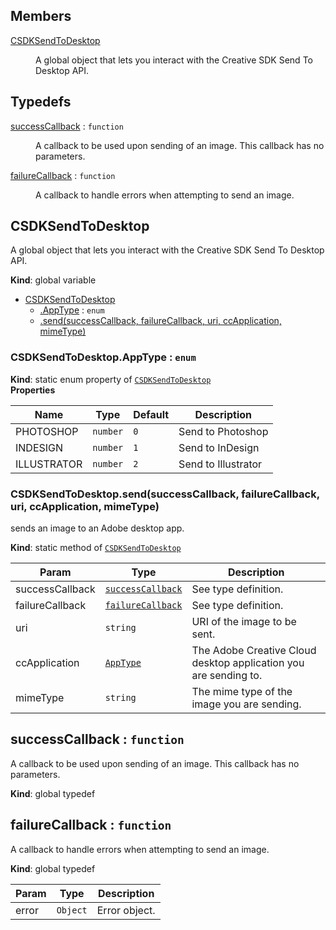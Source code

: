 ## Members

<dl>
<dt><a href="#CSDKSendToDesktop">CSDKSendToDesktop</a></dt>
<dd><p>A global object that lets you interact with the Creative SDK Send To Desktop API.</p>
</dd>
</dl>

## Typedefs

<dl>
<dt><a href="#successCallback">successCallback</a> : <code>function</code></dt>
<dd><p>A callback to be used upon sending of an image. This callback has no parameters.</p>
</dd>
<dt><a href="#failureCallback">failureCallback</a> : <code>function</code></dt>
<dd><p>A callback to handle errors when attempting to send an image.</p>
</dd>
</dl>

<a name="CSDKSendToDesktop"></a>

## CSDKSendToDesktop
A global object that lets you interact with the Creative SDK Send To Desktop API.

**Kind**: global variable  

* [CSDKSendToDesktop](#CSDKSendToDesktop)
    * [.AppType](#CSDKSendToDesktop.AppType) : <code>enum</code>
    * [.send(successCallback, failureCallback, uri, ccApplication, mimeType)](#CSDKSendToDesktop.send)

<a name="CSDKSendToDesktop.AppType"></a>

### CSDKSendToDesktop.AppType : <code>enum</code>
**Kind**: static enum property of <code>[CSDKSendToDesktop](#CSDKSendToDesktop)</code>  
**Properties**

| Name | Type | Default | Description |
| --- | --- | --- | --- |
| PHOTOSHOP | <code>number</code> | <code>0</code> | Send to Photoshop |
| INDESIGN | <code>number</code> | <code>1</code> | Send to InDesign |
| ILLUSTRATOR | <code>number</code> | <code>2</code> | Send to Illustrator |

<a name="CSDKSendToDesktop.send"></a>

### CSDKSendToDesktop.send(successCallback, failureCallback, uri, ccApplication, mimeType)
sends an image to an Adobe desktop app.

**Kind**: static method of <code>[CSDKSendToDesktop](#CSDKSendToDesktop)</code>  

| Param | Type | Description |
| --- | --- | --- |
| successCallback | <code>[successCallback](#successCallback)</code> | See type definition. |
| failureCallback | <code>[failureCallback](#failureCallback)</code> | See type definition. |
| uri | <code>string</code> | URI of the image to be sent. |
| ccApplication | <code>[AppType](#CSDKSendToDesktop.AppType)</code> | The Adobe Creative Cloud desktop application you are sending to. |
| mimeType | <code>string</code> | The mime type of the image you are sending. |

<a name="successCallback"></a>

## successCallback : <code>function</code>
A callback to be used upon sending of an image. This callback has no parameters.

**Kind**: global typedef  
<a name="failureCallback"></a>

## failureCallback : <code>function</code>
A callback to handle errors when attempting to send an image.

**Kind**: global typedef  

| Param | Type | Description |
| --- | --- | --- |
| error | <code>Object</code> | Error object. |

